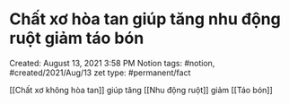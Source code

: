 ---
---

# Chất xơ hòa tan giúp tăng nhu động ruột giảm táo bón

Created: August 13, 2021 3:58 PM
Notion tags: #notion, #created/2021/Aug/13
zet type: #permanent/fact

[[Chất xơ không hòa tan]] giúp tăng [[Nhu động ruột]]  giảm [[Táo bón]]